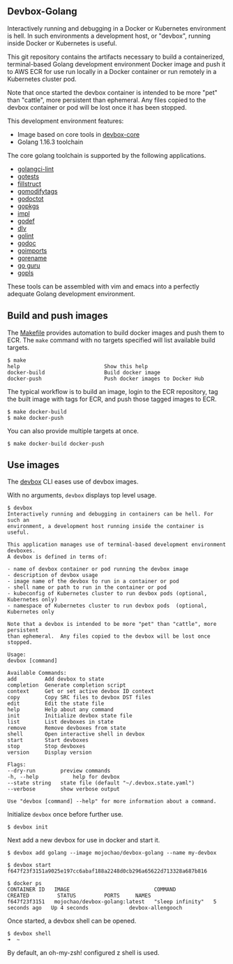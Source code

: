 ## Devbox-Golang

Interactively running and debugging in a Docker or Kubernetes environment is
hell. In such environments a development host, or "devbox", running inside 
Docker or Kubernetes is useful.

This git repository contains the artifacts necessary to build a containerized,
terminal-based Golang development environment Docker image and push it to AWS
ECR for use run locally in a Docker container or run remotely in a Kubernetes
cluster pod.

Note that once started the devbox container is intended to be more "pet" than
"cattle", more persistent than ephemeral.  Any files copied to the devbox
container or pod will be lost once it has been stopped.

This development environment features:

- Image based on core tools in [devbox-core](https://github.com/mojochao/devbox-core)
- Golang 1.16.3 toolchain

The core golang toolchain is supported by the following applications.

- [golangci-lint](https://github.com/golangci/golangci-lint)
- [gotests](https://github.com/cweill/gotests/gotests)
- [fillstruct](https://github.com/davidrjenni/reftools/cmd/fillstruct)
- [gomodifytags](https://github.com/fatih/gomodifytags)
- [godoctot](https://github.com/godoctor/godoctor)
- [gopkgs](https://github.com/haya14busa/gopkgs/cmd/gopkgs)
- [impl](https://github.com/josharian/impl)
- [godef](https://github.com/rogpeppe/godef)
- [dlv](https://github.com/go-delve/delve/cmd/dlv)
- [golint](https://golang.org/x/lint/golint)
- [godoc](https://golang.org/x/tools/cmd/godoc)
- [goimports](https://golang.org/x/tools/cmd/goimports)
- [gorename](https://golang.org/x/tools/cmd/gorename)
- [go guru](https://golang.org/x/tools/cmd/guru)
- [gopls](https://golang.org/x/tools/gopls)

These tools can be assembled with vim and emacs into a perfectly adequate Golang
development environment.

## Build and push images

The [Makefile](Makefile) provides automation to build docker images and push
them to ECR.  The `make` command with no targets specified will list available
build targets.

    $ make
    help                           Show this help
    docker-build                   Build docker image
    docker-push                    Push docker images to Docker Hub

The typical workflow is to build an image, login to the ECR repository, tag the
built image with tags for ECR, and push those tagged images to ECR.

    $ make docker-build
    $ make docker-push

You can also provide multiple targets at once.

    $ make docker-build docker-push

## Use images

The [devbox](https://github.com/mojochao/devbox) CLI eases use of devbox images.

With no arguments, `devbox` displays top level usage.

    $ devbox
    Interactively running and debugging in containers can be hell. For such an
    environment, a development host running inside the container is useful.
    
    This application manages use of terminal-based development environment devboxes.
    A devbox is defined in terms of:
    
    - name of devbox container or pod running the devbox image
    - description of devbox usage
    - image name of the devbox to run in a container or pod
    - shell name or path to run in the container or pod
    - kubeconfig of Kubernetes cluster to run devbox pods (optional, Kubernetes only)
    - namespace of Kubernetes cluster to run devbox pods  (optional, Kubernetes only
    
    Note that a devbox is intended to be more "pet" than "cattle", more persistent
    than ephemeral.  Any files copied to the devbox will be lost once stopped.
    
    Usage:
    devbox [command]
    
    Available Commands:
    add         Add devbox to state
    completion  Generate completion script
    context     Get or set active devbox ID context
    copy        Copy SRC files to devbox DST files
    edit        Edit the state file
    help        Help about any command
    init        Initialize devbox state file
    list        List devboxes in state
    remove      Remove devboxes from state
    shell       Open interactive shell in devbox
    start       Start devboxes
    stop        Stop devboxes
    version     Display version
    
    Flags:
    --dry-run        preview commands
    -h, --help           help for devbox
    --state string   state file (default "~/.devbox.state.yaml")
    --verbose        show verbose output
    
    Use "devbox [command] --help" for more information about a command.

Initialize `devbox` once before further use.

    $ devbox init

Next add a new devbox for use in docker and start it.

    $ devbox add golang --image mojochao/devbox-golang --name my-devbox

    $ devbox start
    f647f23f3151a9025e197cc6abaf188a2248d0cb296a65622d713328a687b816
    
    $ docker ps
    CONTAINER ID   IMAGE                           COMMAND            CREATED         STATUS         PORTS     NAMES
    f647f23f3151   mojochao/devbox-golang:latest   "sleep infinity"   5 seconds ago   Up 4 seconds             devbox-allengooch

Once started, a devbox shell can be opened.

    $ devbox shell
    ➜  ~

By default, an oh-my-zsh! configured z shell is used.
